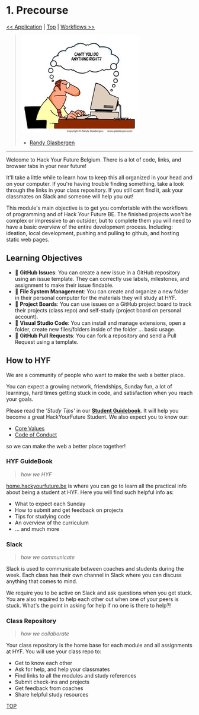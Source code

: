 # 1. Precourse

[&lt;&lt; Application](../application/README.md) \| [Top](../README.md) \| [Workflows &gt;&gt;](../workflows/README.md)

> ![miscommunication](./assets/cant-you-do-anything-right.jpeg)
>
> - [Randy Glasbergen](https://www.glasbergen.com/)

---

Welcome to Hack Your Future Belgium. There is a lot of code, links, and browser tabs in your near future!

It'll take a little while to learn how to keep this all organized in your head and on your computer. If you're having trouble finding something, take a look through the links in your class repository. If you still cant find it, ask your classmates on Slack and someone will help you out!

This module's main objective is to get you comfortable with the workflows of programming and of Hack Your Future BE. The finished projects won't be complex or impressive to an outsider, but to complete them you will need to have a basic overview of the entire development process. Including: ideation, local development, pushing and pulling to github, and hosting static web pages.

## Learning Objectives

- 🥚 **GitHub Issues**: You can create a new issue in a GitHub repository using an issue template. They can correctly use labels, milestones, and assignment to make their issue findable.
- 🥚 **File System Management**: You can create and organize a new folder in their personal computer for the materials they will study at HYF.
- 🥚 **Project Boards**: You can use issues on a GitHub project board to track their projects \(class repo\) and self-study \(project board on personal account\).
- 🐣 **Visual Studio Code**: You can install and manage extensions, open a folder, create new files/folders inside of the folder ... basic usage.
- 🐣 **GitHub Pull Requests**: You can fork a repository and send a Pull Request using a template.

## How to HYF

We are a community of people who want to make the web a better place.

You can expect a growing network, friendships, Sunday fun, a lot of learnings, hard times getting stuck in code, and satisfaction when you reach your goals.

Please read the _'Study Tips'_ in our [**Student Guidebook**](https://home.hackyourfuture.be/students). It will help you become a great HackYourFuture Student. We also expect you to know our:

- [Core Values](https://home.hackyourfuture.be/core-values)
- [Code of Conduct](https://home.hackyourfuture.be/code-of-conduct)

so we can make the web a better place together!

### HYF GuideBook

> _how we HYF_

[home.hackyourfuture.be](https://home.hackyourfuture.be) is where you can go to learn all the practical info about being a student at HYF. Here you will find such helpful info as:

- What to expect each Sunday
- How to submit and get feedback on projects
- Tips for studying code
- An overview of the curriculum
- ... and much more

### Slack

> _how we communicate_

Slack is used to communicate between coaches and students during the week. Each class has their own channel in Slack where you can discuss anything that comes to mind.

We require you to be active on Slack and ask questions when you get stuck. You are also required to help each other out when one of your peers is stuck. What's the point in asking for help if no one is there to help?!

### Class Repository

> _how we collaborate_

Your class repository is the home base for each module and all assignments at HYF. You will use your class repo to:

- Get to know each other
- Ask for help, and help your classmates
- Find links to all the modules and study references
- Submit check-ins and projects
- Get feedback from coaches
- Share helpful study resources

[TOP](./#precourse)
